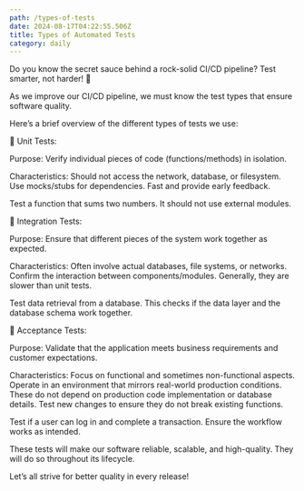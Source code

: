 ```yaml
---
path: /types-of-tests
date: 2024-08-17T04:22:55.506Z
title: Types of Automated Tests
category: daily 
---
```


Do you know the secret sauce behind a rock-solid CI/CD pipeline? Test smarter, not harder! 🌟

As we improve our CI/CD pipeline, we must know the test types that ensure software quality.

Here’s a brief overview of the different types of tests we use:

🧩 Unit Tests:

Purpose: Verify individual pieces of code (functions/methods) in isolation.

Characteristics: Should not access the network, database, or filesystem. Use mocks/stubs for dependencies. Fast and provide early feedback.

Test a function that sums two numbers. It should not use external modules.

🔗 Integration Tests:

Purpose: Ensure that different pieces of the system work together as expected.

Characteristics: Often involve actual databases, file systems, or networks. Confirm the interaction between components/modules. Generally, they are slower than unit tests.

Test data retrieval from a database. This checks if the data layer and the database schema work together.

🌟 Acceptance Tests:

Purpose: Validate that the application meets business requirements and customer expectations.

Characteristics: Focus on functional and sometimes non-functional aspects. Operate in an environment that mirrors real-world production conditions. These do not depend on production code implementation or database details. Test new changes to ensure they do not break existing functions.

Test if a user can log in and complete a transaction. Ensure the workflow works as intended.

These tests will make our software reliable, scalable, and high-quality.
They will do so throughout its lifecycle. 

Let’s all strive for better quality in every release!
